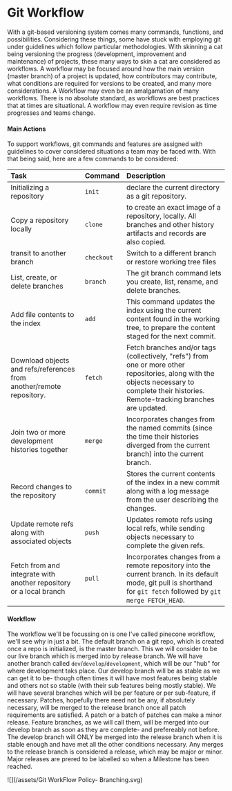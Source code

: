 # Git Workflow

With a git-based versioning system comes many commands, functions, and possibilities. Considering these things, some have stuck with employing git under guidelines which follow particular methodologies. With skinning a cat being versioning the progress \(development, improvement and maintenance\) of projects, these many ways to skin a cat are considered as workflows. A workflow may be focused around how the main version \(master branch\) of a project is updated, how contributors may contribute, what conditions are required for versions to be created, and many more considerations. A Workflow may even be an amalgamation of many workflows. There is no absolute standard, as workflows are best practices that at times are situational. A workflow may even require revision as time progresses and teams change.

#### Main Actions

To support workflows, git commands and features are assigned with guidelines to cover considered situations a team may be faced with. With that being said, here are a few commands to be considered:

| Task | Command | Description |
| :--- | :--- | :--- |
| Initializing a repository | `init` | declare the current directory as a git repository. |
| Copy a repository locally | `clone` | to create an exact image of a repository, locally. All branches and other history artifacts and records are also copied. |
| transit to another branch | `checkout` | Switch to a different branch or restore working tree files |
| List, create, or delete branches | `branch` | The git branch command lets you create, list, rename, and delete branches. |
| Add file contents to the index | `add` | This command updates the index using the current content found in the working tree, to prepare the content staged for the next commit. |
| Download objects and refs/references from another/remote repository. | `fetch` | Fetch branches and/or tags \(collectively, "refs"\) from one or more other repositories, along with the objects necessary to complete their histories. Remote-tracking branches are updated. |
| Join two or more development histories together | `merge` | Incorporates changes from the named commits \(since the time their histories diverged from the current branch\) into the current branch. |
| Record changes to the repository | `commit` | Stores the current contents of the index in a new commit along with a log message from the user describing the changes. |
| Update remote refs along with associated objects | `push` | Updates remote refs using local refs, while sending objects necessary to complete the given refs. |
| Fetch from and integrate with another repository or a local branch | `pull` | Incorporates changes from a remote repository into the current branch. In its default mode, git pull is shorthand for `git fetch` followed by `git merge FETCH_HEAD`. |

#### Workflow

The workflow we'll be focussing on is one I've called pinecone workflow, we'll see why in just a bit. The default branch on a git repo, which is created once a repo is initialized, is the master branch. This we will consider to be our live branch which is merged into by release branch. We will have another branch called `dev`/`develop`/`development`, which will be our "hub" for where development taks place. Our develop branch will be as stable as we can get it to be- though often times it will have most features being stable and others not so stable \(with their sub features being mostly stable\). We will have several branches which will be per feature or per sub-feature, if necessary. Patches, hopefully there need not be any, if absolutely necessary, will be merged to the release branch once all patch requirements are satisfied. A patch or a batch of patches can make a minor release. Feature branches, as we will call them, will be merged into our develop branch as soon as they are complete- and prefereably not before. The develop branch will ONLY be merged into the release branch when it is stable enough and have met all the other conditions necessary. Any merges to the release branch is considered a release, which may be major or minor. Major releases are prered to be labelled so when a Milestone has been reached.

![](/assets/Git WorkFlow Policy- Branching.svg)

